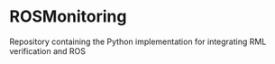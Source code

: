 # ROSMonitoring
Repository containing the Python implementation for integrating RML verification and ROS
